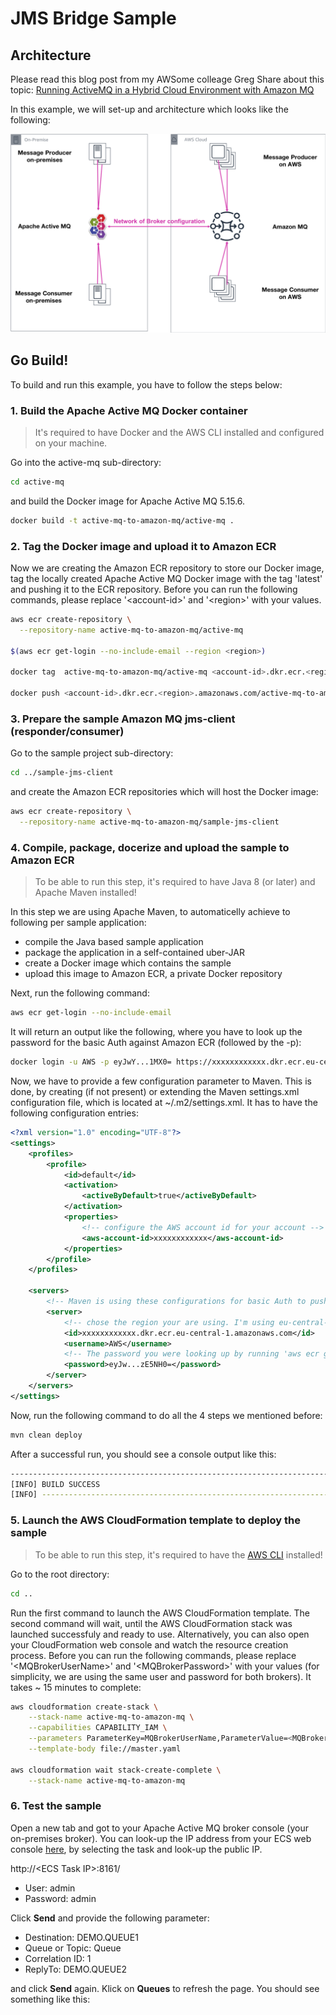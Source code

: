 # JMS Bridge Sample

## Architecture

Please read this blog post from my AWSome colleage Greg Share about this topic:
[Running ActiveMQ in a Hybrid Cloud Environment with Amazon MQ](https://aws.amazon.com/blogs/compute/running-activemq-in-a-hybrid-cloud-environment-with-amazon-mq/)

In this example, we will set-up and architecture which looks like the following:

![JMS Bridge Sample architecture](/images/architecture.png)

## Go Build!

To build and run this example, you have to follow the steps below:

### 1. Build the Apache Active MQ Docker container

> It's required to have Docker and the AWS CLI installed and configured on your machine.

Go into the active-mq sub-directory:

``` bash
cd active-mq
```

and build the Docker image for Apache Active MQ 5.15.6.

``` bash
docker build -t active-mq-to-amazon-mq/active-mq .
```

### 2. Tag the Docker image and upload it to Amazon ECR

Now we are creating the Amazon ECR repository to store our Docker image, tag the locally created Apache Active MQ Docker image with the tag 'latest' and pushing it to the ECR repository. Before you can run the following commands, please replace '\<account-id>' and '\<region>' with your values.

``` bash
aws ecr create-repository \
  --repository-name active-mq-to-amazon-mq/active-mq

$(aws ecr get-login --no-include-email --region <region>)

docker tag  active-mq-to-amazon-mq/active-mq <account-id>.dkr.ecr.<region>.amazonaws.com/active-mq-to-amazon-mq/active-mq:latest

docker push <account-id>.dkr.ecr.<region>.amazonaws.com/active-mq-to-amazon-mq/active-mq:latest
```

### 3. Prepare the sample Amazon MQ jms-client (responder/consumer)

Go to the sample project sub-directory:

``` bash
cd ../sample-jms-client
```

and create the Amazon ECR repositories which will host the Docker image:

``` bash
aws ecr create-repository \
  --repository-name active-mq-to-amazon-mq/sample-jms-client
```

### 4. Compile, package, docerize and upload the sample to Amazon ECR

> To be able to run this step, it's required to have Java 8 (or later) and Apache Maven installed!

In this step we are using Apache Maven, to automaticelly achieve to following per sample application:
- compile the Java based sample application
- package the application in a self-contained uber-JAR
- create a Docker image which contains the sample
- upload this image to Amazon ECR, a private Docker repository

Next, run the following command:

``` bash
aws ecr get-login --no-include-email
```

It will return an output like the following, where you have to look up the password for the basic Auth against Amazon ECR (followed by the -p):

``` bash
docker login -u AWS -p eyJwY...1MX0= https://xxxxxxxxxxxx.dkr.ecr.eu-central-1.amazonaws.com
```

Now, we have to provide a few configuration parameter to Maven. This is done, by creating (if not present) or extending the Maven settings.xml configuration file, which is located at ~/.m2/settings.xml. It has to have the following configuration entries:

``` xml
<?xml version="1.0" encoding="UTF-8"?>
<settings>
    <profiles>
        <profile>
            <id>default</id>
            <activation>
                <activeByDefault>true</activeByDefault>
            </activation>
            <properties>
                <!-- configure the AWS account id for your account -->
                <aws-account-id>xxxxxxxxxxxx</aws-account-id>
            </properties>
        </profile>
    </profiles>

    <servers>
        <!-- Maven is using these configurations for basic Auth to push your image to Amazon ECR -->
        <server>
            <!-- chose the region your are using. I'm using eu-central-1 (Frankfurt) -->
            <id>xxxxxxxxxxxx.dkr.ecr.eu-central-1.amazonaws.com</id>
            <username>AWS</username>
            <!-- The password you were looking up by running 'aws ecr get-login --no-include-email'. This password is temporary and you have to update it once a while -->
            <password>eyJw...zE5NH0=</password>
        </server>
    </servers>
</settings>
```

Now, run the following command to do all the 4 steps we mentioned before:  

``` bash
mvn clean deploy
```

After a successful run, you should see a console output like this:

``` bash
------------------------------------------------------------------------
[INFO] BUILD SUCCESS
[INFO] ------------------------------------------------------------------------
```

### 5. Launch the AWS CloudFormation template to deploy the sample

> To be able to run this step, it's required to have the [AWS CLI](https://aws.amazon.com/cli/) installed!

Go to the root directory:

``` bash
cd ..
```

Run the first command to launch the AWS CloudFormation template. The second command will wait, until the AWS CloudFormation stack was launched successfuly and ready to use. Alternatively, you can also open your CloudFormation web console and watch the resource creation process. Before you can run the following commands, please replace '\<MQBrokerUserName>' and '\<MQBrokerPassword>' with your values (for simplicity, we are using the same user and password for both brokers). It takes ~ 15 minutes to complete:

```bash
aws cloudformation create-stack \
    --stack-name active-mq-to-amazon-mq \
    --capabilities CAPABILITY_IAM \
    --parameters ParameterKey=MQBrokerUserName,ParameterValue=<MQBrokerUserName> ParameterKey=MQBrokerPassword,ParameterValue=<MQBrokerPassword> \
    --template-body file://master.yaml

aws cloudformation wait stack-create-complete \
    --stack-name active-mq-to-amazon-mq
```

### 6. Test the sample

Open a new tab and got to your Apache Active MQ broker console (your on-premises broker). You can look-up the IP address from your ECS web console [here](https://console.aws.amazon.com/ecs/home?#/clusters/apache-active-mq-cluster/tasks/details), by selecting the task and look-up the public IP. 

http://\<ECS Task IP\>:8161/

* User: admin
* Password: admin

Click **Send** and provide the following parameter:
* Destination: DEMO.QUEUE1
* Queue or Topic: Queue
* Correlation ID: 1
* ReplyTo: DEMO.QUEUE2

and click **Send** again. Klick on **Queues** to refresh the page. You should see something like this:

